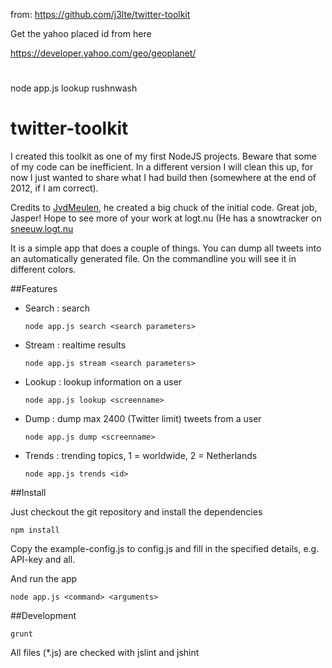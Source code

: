 
from:  https://github.com/j3lte/twitter-toolkit


Get the yahoo placed id from here   

https://developer.yahoo.com/geo/geoplanet/



# 
node app.js lookup rushnwash
# 



# 

# 

# 

# 










twitter-toolkit
===============

I created this toolkit as one of my first NodeJS projects. Beware that some of my code can be inefficient. In a different version I will clean this up, for now I just wanted to share what I had build then (somewhere at the end of 2012, if I am correct).

Credits to [JvdMeulen](https://twitter.com/JvdMeulen), he created a big chuck of the initial code. Great job, Jasper! Hope to see more of your work at logt.nu (He has a snowtracker on [sneeuw.logt.nu](http://sneeuw.logt.nu)


It is a simple app that does a couple of things. You can dump all tweets into an automatically generated file. On the commandline you will see it in different colors.

##Features

  * Search : search
    
    `node app.js search <search parameters>`
    
  * Stream : realtime results
    
    `node app.js stream <search parameters>`
    
  * Lookup : lookup information on a user
    
    `node app.js lookup <screenname>`
    
  * Dump : dump max 2400 (Twitter limit) tweets from a user
    
    `node app.js dump <screenname>`
    
  * Trends : trending topics, 1 = worldwide, 2 = Netherlands
    
    `node app.js trends <id>`

##Install

Just checkout the git repository and install the dependencies

```
npm install
```

Copy the example-config.js to config.js and fill in the specified details, e.g. API-key and all.

And run the app

```
node app.js <command> <arguments>
```

##Development

```
grunt
```

All files (*.js) are checked with jslint and jshint
